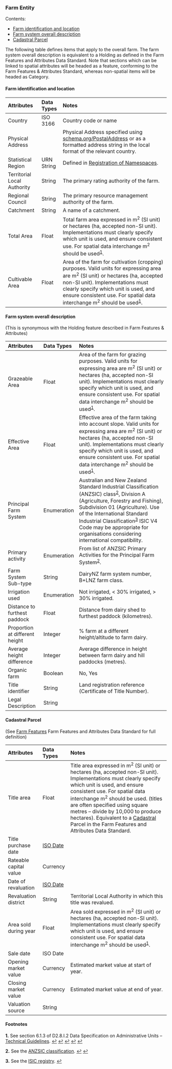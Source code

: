 ### Farm Entity

Contents:
* [Farm identification and location](#Farm-identification-and-location)
* [Farm system overall description](Farm-system-overall-description)
* [Cadastral Parcel](#Cadastral-Parcel)

The following table defines items that apply to the overall farm. The farm system overall description is equivalent to a Holding as defined in the Farm Features and Attributes Data Standard. Note that sections which can be linked to spatial attributes will be headed as a feature, conforming to the Farm Features & Attributes Standard, whereas non-spatial items will be headed as Category.

#### Farm identification and location

Attributes | Data Types | Notes
:--------- | :--------- | :----
Country | ISO 3166 | Country code or name
Physical Address | | Physical Address specified using [schema.org/PostalAddress](https://schema.org/PostalAddress) or as a formatted address string in the local format of the relevant country.
Statistical Region | URN String | Defined in [Registration of Namespaces](FMDS_Identification-of-Locations-and-Herds.md#Registration-of-Namespaces).
Territorial Local Authority	| String | The primary rating authority of the farm.
Regional Council | String | The primary resource management authority of the farm.
Catchment | String | A name of a catchment.
Total Area | Float | Total farm area expressed in m<sup>2</sup> (SI unit) or hectares (ha, accepted non-SI unit). Implementations must clearly specify which unit is used, and ensure consistent use. For spatial data interchange m<sup>2</sup> should be used<sup id="INSPIRE">[1](#f1)</sup>. 
Cultivable Area | Float | Area of the farm for cultivation (cropping) purposes. Valid units for expressing area are m<sup>2</sup> (SI unit) or hectares (ha, accepted non-SI unit). Implementations must clearly specify which unit is used, and ensure consistent use. For spatial data interchange m<sup>2</sup> should be used<sup id="INSPIRE2">[1](#f1)</sup>. 

#### Farm system overall description

(This is synonymous with the Holding feature described in Farm Features & Attributes)	

Attributes | Data Types | Notes
:--------- | :--------- | :----
Grazeable Area | Float | Area of the farm for grazing purposes. Valid units for expressing area are m<sup>2</sup> (SI unit) or hectares (ha, accepted non-SI unit). Implementations must clearly specify which unit is used, and ensure consistent use. For spatial data interchange m<sup>2</sup> should be used<sup id="INSPIRE3">[1](#f1)</sup>.  
Effective Area | Float | Effective area of the farm taking into account slope. Valid units for expressing area are m<sup>2</sup> (SI unit) or hectares (ha, accepted non-SI unit). Implementations must clearly specify which unit is used, and ensure consistent use. For spatial data interchange m<sup>2</sup> should be used<sup id="INSPIRE4">[1](#f1)</sup>. 
Principal Farm System | Enumeration | Australian and New Zealand Standard Industrial Classification (ANZSIC) class<sup id="ANZSIC">[2](#f2)</sup>, Division A (Agriculture, Forestry and Fishing), Subdivision 01 (Agriculture).  Use of the International Standard Industrial Classification<sup id="ISIC">[3](#f3)</sup>  ISIC V4 Code may be appropriate for organisations considering international compatibility.
Primary activity | Enumeration | From list of ANZSIC Primary Activities for the Principal Farm System<sup id="ANZSIC2">[2](#f2)</sup>.
Farm System Sub-type | String | DairyNZ farm system number, B+LNZ farm class.
Irrigation used	| Enumeration |  Not irrigated, < 30% irrigated, > 30% irrigated.
Distance to furthest paddock | Float | Distance from dairy shed to furthest paddock (kilometres).
Proportion at different height | Integer | % farm at a different height/altitude to farm dairy.
Average height difference | Integer | Average difference in height between farm dairy and hill paddocks (metres).
Organic farm | Boolean | No, Yes
Title identifier | String | Land registration reference (Certificate of Title Number).
Legal Description | String

#### Cadastral Parcel

(See [Farm Features](FFADS_Feature-Catalogue.md#Farm-Features) Farm Features and Attributes Data Standard for full definition)	   

Attributes | Data Types | Notes
:--------- | :--------- | :----
Title area | Float | Title area expressed in m<sup>2</sup> (SI unit) or hectares (ha, accepted non-SI unit). Implementations must clearly specify which unit is used, and ensure consistent use. For spatial data interchange m<sup>2</sup> should be used. (titles are often specified using square metres – divide by 10,000 to produce hectares). Equivalent to a [Cadastral](FMDS_Definitions-and-Abbreviations_Interpretation.md#Definitions-and-Abbreviations) Parcel in the Farm Features and Attributes Data Standard.
Title purchase date | [ISO Date](FMDS_Definitions-and-Abbreviations_Interpretation.md#Definitions-and-Abbreviations) | 
Rateable capital value | Currency |
Date of revaluation | [ISO Date](FMDS_Definitions-and-Abbreviations_Interpretation.md#Definitions-and-Abbreviations)
Revaluation district | String | Territorial Local Authority in which this title was revalued.
Area sold during year | Float | Area sold expressed in m<sup>2</sup> (SI unit) or hectares (ha, accepted non-SI unit). Implementations must clearly specify which unit is used, and ensure consistent use. For spatial data interchange m<sup>2</sup> should be used<sup id="INSPIRE5">[1](#f1)</sup>. 
Sale date | ISO Date
Opening market value | Currency | Estimated market value at start of year.
Closing market value | Currency | Estimated market value at end of year.
Valuation source | String

#### Footnotes

<b id="f1">1.</b> See section 6.1.3 of D2.8.I.2 Data Specification on Administrative Units – [Technical Guidelines](https://inspire.ec.europa.eu/id/document/tg/au). [↩](#INSPIRE) [↩](#INSPIRE2) [↩](#INSPIRE3) [↩](#INSPIRE4) [↩](#INSPIRE5)
  
<b id="f2">2.</b> See the [ANZSIC classification](http://www.abs.gov.au/AUSSTATS/abs@.nsf/DetailsPage/1292.02006%20(Revision%202.0)?OpenDocument). [↩](#ANZSIC) [↩](#ANZSIC2)

<b id="f3">3.</b> See the [ISIC registry](http://unstats.un.org/unsd/cr/registry/isic-4.asp). [↩](#ISIC)

